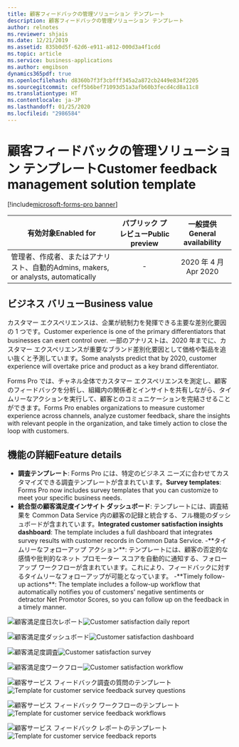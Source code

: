 ```yaml
---
title: 顧客フィードバックの管理ソリューション テンプレート
description: 顧客フィードバックの管理ソリューション テンプレート
author: relnotes
ms.reviewer: shjais
ms.date: 12/21/2019
ms.assetid: 835b0d5f-62d6-e911-a812-000d3a4f1cdd
ms.topic: article
ms.service: business-applications
ms.author: emgibson
dynamics365pdf: true
ms.openlocfilehash: d8360b7f3f3cbfff345a2a872cb2449e834f2205
ms.sourcegitcommit: ceff5b6bef71093d51a3afb60b3fecd4cd8a11c8
ms.translationtype: HT
ms.contentlocale: ja-JP
ms.lasthandoff: 01/25/2020
ms.locfileid: "2986584"
---
```

# <a name="customer-feedback-management-solution-template"></a><span data-ttu-id="8c681-103">顧客フィードバックの管理ソリューション テンプレート</span><span class="sxs-lookup"><span data-stu-id="8c681-103">Customer feedback management solution template</span></span>
[!include[microsoft-forms-pro banner](../includes/microsoft-forms-pro.md)]

| <span data-ttu-id="8c681-104">有効対象</span><span class="sxs-lookup"><span data-stu-id="8c681-104">Enabled for</span></span>    |  <span data-ttu-id="8c681-105">パブリック プレビュー</span><span class="sxs-lookup"><span data-stu-id="8c681-105">Public preview</span></span> | <span data-ttu-id="8c681-106">一般提供</span><span class="sxs-lookup"><span data-stu-id="8c681-106">General availability</span></span> | 
| ---------- | :----------: |:----------: |
|<span data-ttu-id="8c681-107">管理者、作成者、またはアナリスト、自動的</span><span class="sxs-lookup"><span data-stu-id="8c681-107">Admins, makers, or analysts, automatically</span></span>|-| <span data-ttu-id="8c681-108">2020 年 4 月</span><span class="sxs-lookup"><span data-stu-id="8c681-108">Apr 2020</span></span>|


## <a name="business-value"></a><span data-ttu-id="8c681-109">ビジネス バリュー</span><span class="sxs-lookup"><span data-stu-id="8c681-109">Business value</span></span>
<!-- bv start -->
<span data-ttu-id="8c681-110">カスタマー エクスペリエンスは、企業が統制力を発揮できる主要な差別化要因の 1 つです。</span><span class="sxs-lookup"><span data-stu-id="8c681-110">Customer experience is one of the primary differentiators that businesses can exert control over.</span></span> <span data-ttu-id="8c681-111">一部のアナリストは、2020 年までに、カスタマー エクスペリエンスが重要なブランド差別化要因として価格や製品を追い抜くと予測しています。</span><span class="sxs-lookup"><span data-stu-id="8c681-111">Some analysts predict that by 2020, customer experience will overtake price and product as a key brand differentiator.</span></span> 

<span data-ttu-id="8c681-112">Forms Pro では、チャネル全体でカスタマー エクスペリエンスを測定し、顧客のフィードバックを分析し、組織内の関係者とインサイトを共有しながら、タイムリーなアクションを実行して、顧客とのコミュニケーションを完結させることができます。</span><span class="sxs-lookup"><span data-stu-id="8c681-112">Forms Pro enables organizations to measure customer experience across channels, analyze customer feedback, share the insights with relevant people in the organization, and take timely action to close the loop with customers.</span></span>
<!-- bv end -->



## <a name="feature-details"></a><span data-ttu-id="8c681-113">機能の詳細</span><span class="sxs-lookup"><span data-stu-id="8c681-113">Feature details</span></span>
<!--feature detail start -->
- <span data-ttu-id="8c681-114">**調査テンプレート**: Forms Pro には、特定のビジネス ニーズに合わせてカスタマイズできる調査テンプレートが含まれています。</span><span class="sxs-lookup"><span data-stu-id="8c681-114">**Survey templates**: Forms Pro now includes survey templates that you can customize to meet your specific business needs.</span></span>
- <span data-ttu-id="8c681-115">**統合型の顧客満足度インサイト ダッシュボード**: テンプレートには、調査結果を Common Data Service 内の顧客の記録と統合する、フル機能のダッシュボードが含まれています。</span><span class="sxs-lookup"><span data-stu-id="8c681-115">**Integrated customer satisfaction insights dashboard**: The template includes a full dashboard that integrates survey results with customer records in Common Data Service.</span></span><span data-ttu-id="8c681-116">
-\*\*タイムリーなフォローアップ アクション\*\*: テンプレートには、顧客の否定的な感情や批判的なネット プロモーター スコアを自動的に通知する、フォローアップ ワークフローが含まれています。これにより、フィードバックに対するタイムリーなフォローアップが可能となっています。</span><span class="sxs-lookup"><span data-stu-id="8c681-116">
-\*\*Timely follow-up actions\*\*: The template includes a follow-up workflow that automatically notifies you of customers' negative sentiments or detractor Net Promotor Scores, so you can follow up on the feedback in a timely manner.</span></span>
<!--feature detail end -->

<span data-ttu-id="8c681-117">![顧客満足度日次レポート](media/customersatisfaction_dailyreport.png "顧客満足度日次レポート")</span><span class="sxs-lookup"><span data-stu-id="8c681-117">![Customer satisfaction daily report](media/customersatisfaction_dailyreport.png "Customer satisfaction daily report")</span></span>
<!-- Picture 1 -->
<span data-ttu-id="8c681-118">![顧客満足度ダッシュボード](media/customersatisfaction_dashboard3.png "顧客満足度ダッシュボード")</span><span class="sxs-lookup"><span data-stu-id="8c681-118">![Customer satisfaction dashboard](media/customersatisfaction_dashboard3.png "Customer satisfaction dashboard")</span></span>
<!-- Picture 2 -->
<span data-ttu-id="8c681-119">![顧客満足度調査](media/customersatisfaction_survey.png "顧客満足度調査")</span><span class="sxs-lookup"><span data-stu-id="8c681-119">![Customer satisfaction survey](media/customersatisfaction_survey.png "Customer satisfaction survey")</span></span>
<!-- Picture 3 -->
<span data-ttu-id="8c681-120">![顧客満足度ワークフロー](media/customersatisfaction_workflow.png "顧客満足度ワークフロー")</span><span class="sxs-lookup"><span data-stu-id="8c681-120">![Customer satisfaction workflow](media/customersatisfaction_workflow.png "Customer satisfaction workflow")</span></span>
<!-- Picture 4 -->
<span data-ttu-id="8c681-121">![顧客サービス フィードバック調査の質問のテンプレート](media/templateux3.png "顧客サービス フィードバック調査の質問のテンプレート")</span><span class="sxs-lookup"><span data-stu-id="8c681-121">![Template for customer service feedback survey questions](media/templateux3.png "Template for customer service feedback survey questions")</span></span>
<!-- Picture 5 -->
<span data-ttu-id="8c681-122">![顧客サービス フィードバック ワークフローのテンプレート](media/templateux4.png "顧客サービス フィードバック ワークフローのテンプレート")</span><span class="sxs-lookup"><span data-stu-id="8c681-122">![Template for customer service feedback workflows](media/templateux4.png "Template for customer service feedback workflows")</span></span>
<!-- Picture 6 -->
<span data-ttu-id="8c681-123">![顧客サービス フィードバック レポートのテンプレート](media/templateux5.png "顧客サービス フィードバック レポートのテンプレート")</span><span class="sxs-lookup"><span data-stu-id="8c681-123">![Template for customer service feedback reports](media/templateux5.png "Template for customer service feedback reports")</span></span>
<!-- Picture 7 -->








